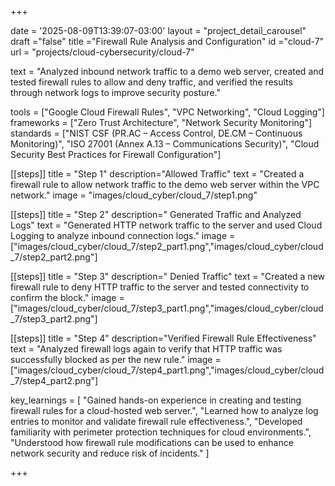 +++

date = '2025-08-09T13:39:07-03:00'
layout = "project_detail_carousel"
draft ="false"
title ="Firewall Rule Analysis and Configuration"
id ="cloud-7"
url = "projects/cloud-cybersecurity/cloud-7"

text = "Analyzed inbound network traffic to a demo web server, created and tested firewall rules to allow and deny traffic, and verified the results through network logs to improve security posture."

tools = ["Google Cloud Firewall Rules", "VPC Networking", "Cloud Logging"]
frameworks = ["Zero Trust Architecture", "Network Security Monitoring"]
standards = ["NIST CSF (PR.AC – Access Control, DE.CM – Continuous Monitoring)",
             "ISO 27001 (Annex A.13 – Communications Security)",
             "Cloud Security Best Practices for Firewall Configuration"]

[[steps]]
title = "Step 1"
description="Allowed Traffic"
text = "Created a firewall rule to allow network traffic to the demo web server within the VPC network."
image = "images/cloud_cyber/cloud_7/step1.png"


[[steps]]
title = "Step 2"
description=" Generated Traffic and Analyzed Logs"
text = "Generated HTTP network traffic to the server and used Cloud Logging to analyze inbound connection logs."
image = ["images/cloud_cyber/cloud_7/step2_part1.png","images/cloud_cyber/cloud_7/step2_part2.png"]



[[steps]]
title = "Step 3"
description=" Denied Traffic"
text = "Created a new firewall rule to deny HTTP traffic to the server and tested connectivity to confirm the block."
image = ["images/cloud_cyber/cloud_7/step3_part1.png","images/cloud_cyber/cloud_7/step3_part2.png"]



[[steps]]
title = "Step 4"
description="Verified Firewall Rule Effectiveness"
text = "Analyzed firewall logs again to verify that HTTP traffic was successfully blocked as per the new rule."
image = ["images/cloud_cyber/cloud_7/step4_part1.png","images/cloud_cyber/cloud_7/step4_part2.png"]




key_learnings = [
    "Gained hands-on experience in creating and testing firewall rules for a cloud-hosted web server.",
    "Learned how to analyze log entries to monitor and validate firewall rule effectiveness.",
    "Developed familiarity with perimeter protection techniques for cloud environments.",
    "Understood how firewall rule modifications can be used to enhance network security and reduce risk of incidents."
]

+++